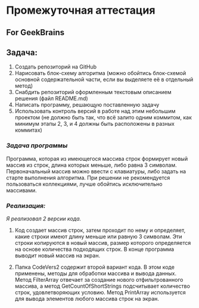 # Промежуточная аттестация
## For GeekBrains 

## Задача:
1. Создать репозиторий на GitHub
2. Нарисовать блок-схему алгоритма (можно обойтись блок-схемой основной содержательной части, если вы выделяете её в отдельный метод)
3. Снабдить репозиторий оформленным текстовым описанием решения (файл README.md)
4. Написать программу, решающую поставленную задачу
5. Использовать контроль версий в работе над этим небольшим проектом (не должно быть так, что всё залито одним коммитом, как минимум этапы 2, 3, и 4 должны быть расположены в разных коммитах)

### *Задача программы* 
Программа, которая из имеющегося массива строк формирует новый массив из строк, длина которых меньше, либо равна 3 символам. Первоначальный массив можно ввести с клавиатуры, либо задать на старте выполнения алгоритма. При решении не рекомендуется пользоваться коллекциями, лучше обойтись исключительно массивами.


### *Реализация:*
*Я реализовал 2 версии кода.*

1. Код создает массив строк, затем проходит по нему и определяет, какие строки имеют длину меньше или равную 3 символам. Эти строки копируются в новый массив, размер которого определяется на основе количества подходящих строк. В конце программа выводит новый массив на экран.

2. Папка CodeVers2 содержит второй вариант кода. В этом коде применены, методы для обработки массива и вывода данных. Метод FilterArray отвечает за создание нового отфильтрованного массива, а метод GetCountOfShortStrings подсчитывает количество строк, удовлетворяющих условию. Метод PrintArray используется для вывода элементов любого массива строк на экран. 

